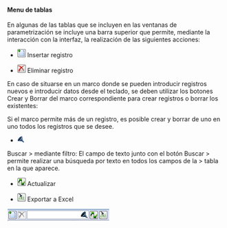 ---
---
#### Menu de tablas

En algunas de las tablas que se incluyen en las ventanas de
parametrización se incluye una barra superior que permite, mediante la
interacción con la interfaz, la realización de las siguientes acciones:

-   ![](../media/file56.png) Insertar registro

-   ![](../media/file57.png) Eliminar registro

En caso de situarse en un marco donde se pueden introducir registros
nuevos e introducir datos desde el teclado, se deben utilizar los
botones Crear y Borrar del marco correspondiente para crear registros o
borrar los existentes:

Si el marco permite más de un registro, es posible crear y borrar de uno
en uno todos los registros que se desee.

-   ![\\\\publico\\pub\\Departamentos\\Diseño\\Iconos GoalBus-urbano\_GoalRail-metro\\03\_PNG16x16-Bus\\Mainframe\\filtros.png](../media/file58.png) 

Buscar
    > mediante filtro: El campo de texto junto con el botón Buscar
    > permite realizar una búsqueda por texto en todos los campos de la
    > tabla en la que aparece.

-   ![](../media/file59.png) Actualizar

-   ![](../media/file60.png) Exportar a Excel

![](../media/file61.png)
